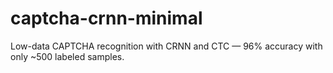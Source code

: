# captcha-crnn-minimal
Low-data CAPTCHA recognition with CRNN and CTC — 96% accuracy with only ~500 labeled samples.
